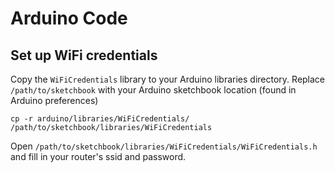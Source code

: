 # Arduino Code

## Set up WiFi credentials

Copy the `WiFiCredentials` library to your Arduino libraries directory. Replace `/path/to/sketchbook` with your Arduino sketchbook location (found in Arduino preferences)
```
cp -r arduino/libraries/WiFiCredentials/ /path/to/sketchbook/libraries/WiFiCredentials
```

Open `/path/to/sketchbook/libraries/WiFiCredentials/WiFiCredentials.h` and fill in your router's ssid and password.
